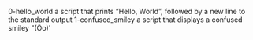 0-hello_world a script that prints “Hello, World”, followed by a new line to the  standard output
1-confused_smiley  a script that displays a confused smiley "(Ôo)'  
